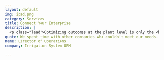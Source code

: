 ```yaml
---
layout: default
img: ipad.png
category: Services
title: Connect Your Enterprise
description: |
  <p class="lead">Optimizing outcomes at the plant level is only the <b style="color:#f64100;">first step</b>. <br/><br/> Connecting all of your shop floors to the top floor gives you the ability to reach your full potential. Once connected, every level of your organization will have access to information necessary to make the <b style="color:#f64100">best decisions</b> possible &mdash; for the <b style="color:#f64100;">entire organization</b>.</p>
quote: We spent time with other companies who couldn't meet our needs. Corso Systems rose to the challenge, connected all of our systems and gave us the foundation for future growth.
name: Director of Operations
company: Irrigation System OEM

---
```

